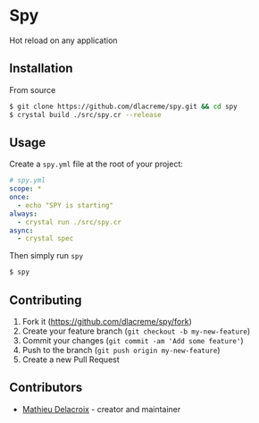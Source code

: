 # Spy

Hot reload on any application

## Installation

From source
```sh
$ git clone https://github.com/dlacreme/spy.git && cd spy
$ crystal build ./src/spy.cr --release
```

## Usage

Create a `spy.yml` file at the root of your project:

```yml
# spy.yml
scope: *
once:
  - echo "SPY is starting"
always:
  - crystal run ./src/spy.cr
async:
  - crystal spec
```
Then simply run `spy`
```sh
$ spy
```

## Contributing

1. Fork it (<https://github.com/dlacreme/spy/fork>)
2. Create your feature branch (`git checkout -b my-new-feature`)
3. Commit your changes (`git commit -am 'Add some feature'`)
4. Push to the branch (`git push origin my-new-feature`)
5. Create a new Pull Request

## Contributors

- [Mathieu Delacroix](https://github.com/dlacreme) - creator and maintainer